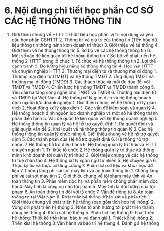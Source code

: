 # 6. Nội dung chi tiết học phần CƠ SỞ CÁC HỆ THỐNG THÔNG TIN
1. Giới thiệu chung về HTTT 1. Giới thiệu học phần: vị trí nội dung và yêu cầu học phần CSHTTT 2. Thông tin và giá trị của thông tin (Tiến hóa dữ liệu thông tin thông minh kinh doanh tri thức) 3. Giới thiệu về hệ thống 4. Giới thiệu về hệ thống thông tin 5. Sơ bộ về các hệ thống thông tin 6. Một số vấn đề liên quan tới hệ thống thông tin 7. Sơ bộ về phát triển hệ thống 2. HTTT trong tổ chức 1. Tổ chức và hệ thống thông tin 2. Lợi thế cạnh tranh 3. Đo lường hiệu năng hệ thống thông tin 4. Học vấn HTTT và chuyên nghiệp HTTT 3. Thương mại điện tử và thương mại di động 1. Thương mại điện tử (TMĐT) và hệ thống TMĐT 2. Ứng dụng TMĐT và thương mại di động (TMDĐ) 3. Các thách thức và mối đe dọa đối với TMĐT và TMDĐ 4. Chiến lược hệ thống TMĐT và TMDĐ thành công 5. Yêu cầu hạ tầng công nghệ cho TMĐT và TMDĐ 6. Thương mại điện tử và TMDĐ tại Việt Nam 4. Hệ thống xử lý giao dịch và hệ thống hoạch định nguồn lực doanh nghiệp 1. Giới thiệu chung về hệ thống xử lý giao dịch 2. Hoạt động xử lý giao dịch 3. Các vấn đề kiểm soát và quản lý 4. Hệ thống hoạch định nguồn lực doanh nghiệp và một số hệ thống thành phần điển hình 5. Vấn đề quốc tế liên quan với hệ thống doanh nghiệp 5. Hệ thống thông tin quản lý và hệ hỗ trợ quyết định 1. Ra quyết định và giải quyết vấn đề 2. Khái quát về hệ thống thông tin quản lý 3. Các hệ thống thông tin quản lý chức năng 4. Giới thiệu chung về hệ hỗ trợ quyết định 5. Các thành phần của Hệ hỗ trợ quyết định 6. Hệ thống hỗ trợ nhóm 7. Hệ thống hỗ trợ điều hành 6. Hệ thống quản lý tri thức và HTTT chuyên ngành 1. Tri thức tổ chức 2. Hệ thống quản lý tri thức (từ thông minh kinh doanh tới quản lý tri thức) 3. Giới thiệu chung về các hệ thống trí tuệ nhân tạo 4. Hệ thống xử lý ngôn ngữ tự nhiên 5. Hệ chuyên gia 6. Thực tại ảo và thực tại tăng cường 7. Phân tích dữ liệu và khoa học dữ liệu 7. Chống lãng phí sai sót máy tính và an toàn thông tin 1. Chống lãng phí và sai sót máy tính 2. Giới thiệu chung về tội phạm máy tính và An toàn thông tin 3. Phần mềm độc hại và phần mềm chống phần mềm độc hại 4. Máy tính là công cụ cho tội phạm 5. Máy tính là đối tượng của tội phạm 6. An toàn thông tin đối với tổ chức 7. Vấn đề riêng tư 8. An toàn thông tin tại Việt Nam 8. Phát triển hệ thống: Khảo sát và phân tích 1. Giới thiệu chung về phát triển hệ thống (bao gồm tích hợp hệ thống) 2. Vòng đời phát triển hệ thống 3. Nhân tố ảnh hưởng tới phát triển thành công hệ thống 4. Khảo sát hệ thống 5. Phân tích hệ thống 9. Phát triển hệ thống: Thiết kế triển khai bảo trì và đánh giá 1. Thiết kế hệ thống 2. Triển khai hệ thống 3. Vận hành và bảo trì hệ thống 4. Đánh giá hệ thống
